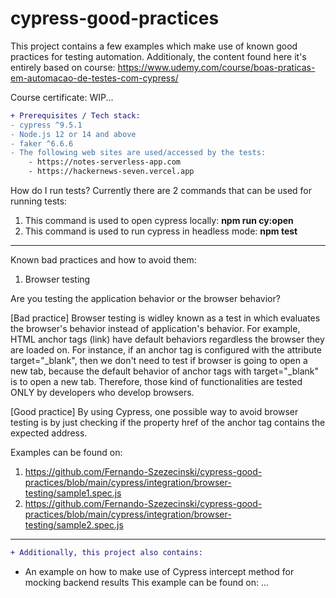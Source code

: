 # cypress-good-practices
This project contains a few examples which make use of known good practices for testing automation. 
Additionaly, the content found here it's entirely based on course: https://www.udemy.com/course/boas-praticas-em-automacao-de-testes-com-cypress/

Course certificate: WIP...


```diff
+ Prerequisites / Tech stack:
- cypress ^9.5.1
- Node.js 12 or 14 and above
- faker ^6.6.6
- The following web sites are used/accessed by the tests:
    - https://notes-serverless-app.com
    - https://hackernews-seven.vercel.app
```


How do I run tests?
Currently there are 2 commands that can be used for running tests:
1) This command is used to open cypress locally: **npm run cy:open**
2) This command is used to run cypress in headless mode: **npm test**


---

Known bad practices and how to avoid them:

1) Browser testing

Are you testing the application behavior or the browser behavior?

[Bad practice] Browser testing is widley known as a test in which evaluates the browser's behavior instead of application's behavior. 
For example, HTML anchor tags (<a>link</a>) have default behaviors regardless the browser they are loaded on. For instance, if an anchor tag is configured 
with the attribute target="_blank", then we don't need to test if browser is going to open a new tab, because the default behavior 
of anchor tags with target="_blank" is to open a new tab. Therefore, those kind of functionalities are tested ONLY by developers who develop browsers.

[Good practice] By using Cypress, one possible way to avoid browser testing is by just checking if the property href of the anchor tag contains the expected address.

Examples can be found on:
1) https://github.com/Fernando-Szezecinski/cypress-good-practices/blob/main/cypress/integration/browser-testing/sample1.spec.js
2) https://github.com/Fernando-Szezecinski/cypress-good-practices/blob/main/cypress/integration/browser-testing/sample2.spec.js


---

```diff
+ Additionally, this project also contains:
```
* An example on how to make use of Cypress intercept method for mocking backend results
This example can be found on: ...

